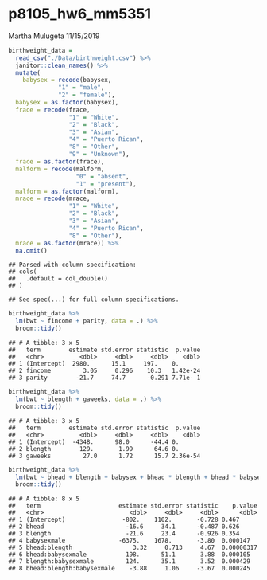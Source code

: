 p8105\_hw6\_mm5351
================
Martha Mulugeta
11/15/2019

``` r
birthweight_data = 
  read_csv("./Data/birthweight.csv") %>% 
  janitor::clean_names() %>% 
  mutate(
    babysex = recode(babysex, 
              "1" = "male", 
              "2" = "female"),
  babysex = as.factor(babysex),
  frace = recode(frace,
                 "1" = "White",
                 "2" = "Black",
                 "3" = "Asian",
                 "4" = "Puerto Rican",
                 "8" = "Other",
                 "9" = "Unknown"),
  frace = as.factor(frace),
  malform = recode(malform,
                   "0" = "absent",
                   "1" = "present"),
  malform = as.factor(malform),
  mrace = recode(mrace,
                 "1" = "White",
                 "2" = "Black",
                 "3" = "Asian",
                 "4" = "Puerto Rican",
                 "8" = "Other"),
  mrace = as.factor(mrace)) %>% 
  na.omit()
```

    ## Parsed with column specification:
    ## cols(
    ##   .default = col_double()
    ## )

    ## See spec(...) for full column specifications.

``` r
birthweight_data %>% 
  lm(bwt ~ fincome + parity, data = .) %>% 
  broom::tidy()
```

    ## # A tibble: 3 x 5
    ##   term        estimate std.error statistic  p.value
    ##   <chr>          <dbl>     <dbl>     <dbl>    <dbl>
    ## 1 (Intercept)  2980.      15.1     197.    0.      
    ## 2 fincome         3.05     0.296    10.3   1.42e-24
    ## 3 parity        -21.7     74.7      -0.291 7.71e- 1

``` r
birthweight_data %>% 
  lm(bwt ~ blength + gaweeks, data = .) %>% 
  broom::tidy()
```

    ## # A tibble: 3 x 5
    ##   term        estimate std.error statistic  p.value
    ##   <chr>          <dbl>     <dbl>     <dbl>    <dbl>
    ## 1 (Intercept)  -4348.      98.0      -44.4 0.      
    ## 2 blength        129.       1.99      64.6 0.      
    ## 3 gaweeks         27.0      1.72      15.7 2.36e-54

``` r
birthweight_data %>% 
  lm(bwt ~ bhead + blength + babysex + bhead * blength + bhead * babysex + blength * babysex + bhead * blength * babysex, data = .) %>% 
  broom::tidy()
```

    ## # A tibble: 8 x 5
    ##   term                      estimate std.error statistic    p.value
    ##   <chr>                        <dbl>     <dbl>     <dbl>      <dbl>
    ## 1 (Intercept)                -802.    1102.       -0.728 0.467     
    ## 2 bhead                       -16.6     34.1      -0.487 0.626     
    ## 3 blength                     -21.6     23.4      -0.926 0.354     
    ## 4 babysexmale               -6375.    1678.       -3.80  0.000147  
    ## 5 bhead:blength                 3.32     0.713     4.67  0.00000317
    ## 6 bhead:babysexmale           198.      51.1       3.88  0.000105  
    ## 7 blength:babysexmale         124.      35.1       3.52  0.000429  
    ## 8 bhead:blength:babysexmale    -3.88     1.06     -3.67  0.000245
